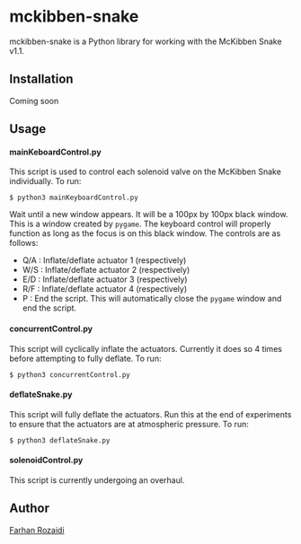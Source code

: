 
# mckibben-snake

mckibben-snake is a Python library for working with the McKibben Snake v1.1.

## Installation

Coming soon

## Usage

#### mainKeboardControl.py

This script is used to control each solenoid valve on the McKibben Snake individually. To run:

```
$ python3 mainKeyboardControl.py
```
Wait until a new window appears. It will be a 100px by 100px black window. This is a window created by `pygame`. The keyboard control will properly function as long as the focus is on this black window. The controls are as follows:

- Q/A : Inflate/deflate actuator 1 (respectively)
- W/S : Inflate/deflate actuator 2 (respectively)
- E/D : Inflate/deflate actuator 3 (respectively)
- R/F : Inflate/deflate actuator 4 (respectively)
- P : End the script. This will automatically close the `pygame` window and end the script.

#### concurrentControl.py

This script will cyclically inflate the actuators. Currently it does so 4 times before attempting to fully deflate. To run:

```
$ python3 concurrentControl.py
```

#### deflateSnake.py

This script will fully deflate the actuators. Run this at the end of experiments to ensure that the actuators are at atmospheric pressure. To run:

```
$ python3 deflateSnake.py
```

#### solenoidControl.py

This script is currently undergoing an overhaul.

## Author
[Farhan Rozaidi](https://github.com/frozaidi)
